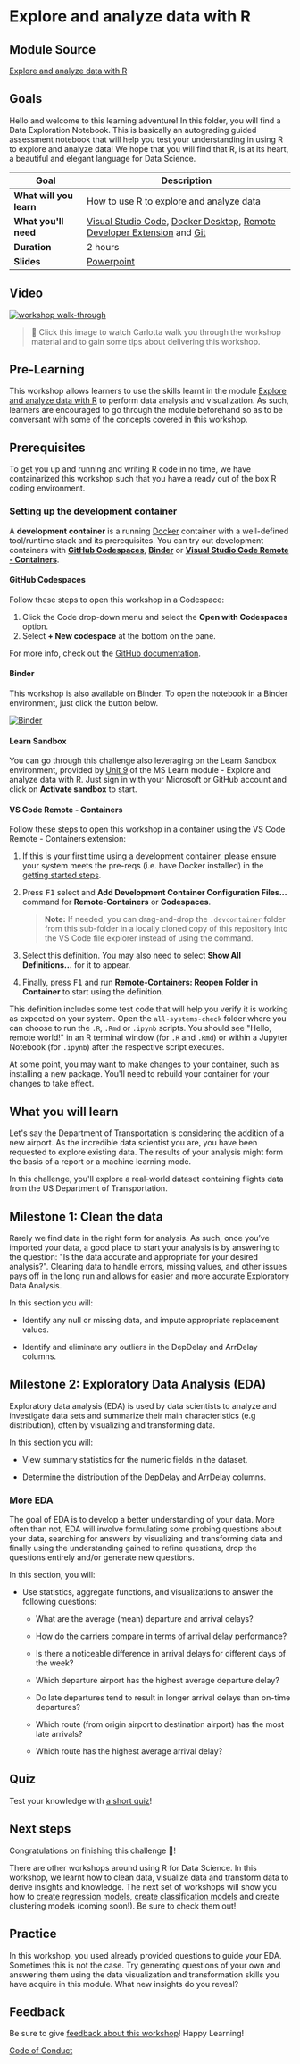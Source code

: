 # Explore and analyze data with R

## Module Source
[Explore and analyze data with R](https://docs.microsoft.com/en-us/learn/modules/explore-analyze-data-with-r/?WT.mc_id=academic-59300-cacaste)

## Goals

Hello and welcome to this learning adventure! In this folder, you will find a Data Exploration Notebook. This is basically an autograding guided assessment notebook that will help you test your understanding in using R to explore and analyze data! We hope that you will find that R, is at its heart, a beautiful and elegant language for Data Science.

| **Goal**                      | Description                                    |
| ----------------------------- | -----------------------------------------------|
| **What will you learn**       | How to use R to explore and analyze data           |
| **What you'll need**          | [Visual Studio Code](https://code.visualstudio.com?WT.mc_id=academic-59300-cacaste), [Docker Desktop](https://www.docker.com/products/docker-desktop), [Remote Developer Extension](https://aka.ms/vscode-remote/download/extension) and [Git](https://git-scm.com/downloads) |
| **Duration**                  | 2 hours                                      |
| **Slides**                    | [Powerpoint](./slides.pptx)                                |

## Video

[![workshop walk-through](./images/promo.png)](https://youtu.be/VrVHaxarniY "workshop walk-through")
> 🎥 Click this image to watch Carlotta walk you through the workshop material and to gain some tips about delivering this workshop.

## Pre-Learning

This workshop allows learners to use the skills learnt in the module [Explore and analyze data with R](https://docs.microsoft.com/en-us/learn/modules/explore-analyze-data-with-r/?WT.mc_id=academic-59300-cacaste) to perform data analysis and visualization. As such, learners are encouraged to go through the module beforehand so as to be conversant with some of the concepts covered in this workshop.

## Prerequisites

To get you up and running and writing R code in no time, we have containarized this workshop such that you have a ready out of the box R coding environment.

### Setting up the development container

A **development container** is a running [Docker](https://www.docker.com) container with a well-defined tool/runtime stack and its prerequisites. You can try out development containers with **[GitHub Codespaces](https://github.com/features/codespaces)**, **[Binder](https://mybinder.org/)** or **[Visual Studio Code Remote - Containers](https://aka.ms/vscode-remote/containers)**.

#### GitHub Codespaces
Follow these steps to open this workshop in a Codespace:
1. Click the Code drop-down menu and select the **Open with Codespaces** option.
2. Select **+ New codespace** at the bottom on the pane.

For more info, check out the [GitHub documentation](https://docs.github.com/en/free-pro-team@latest/github/developing-online-with-codespaces/creating-a-codespace#creating-a-codespace).

#### Binder
This workshop is also available on Binder. To open the notebook in a Binder environment, just click the button below.

[![Binder](https://mybinder.org/badge_logo.svg)](https://mybinder.org/v2/gh/carlotta94c/workshop-library/workshop-binding?labpath=%2Ffull%2Fexplore-analyze-data-with-R%2Fsolution%2Fchallenge-Data_Exploration.ipynb)

#### Learn Sandbox
You can go through this challenge also leveraging on the Learn Sandbox environment, provided by [Unit 9](https://docs.microsoft.com/en-us/learn/modules/explore-analyze-data-with-r/9-challenge-data-exploration) of the MS Learn module -  Explore and analyze data with R. Just sign in with your Microsoft or GitHub account and click on **Activate sandbox** to start.

#### VS Code Remote - Containers
Follow these steps to open this workshop in a container using the VS Code Remote - Containers extension:

1. If this is your first time using a development container, please ensure your system meets the pre-reqs (i.e. have Docker installed) in the [getting started steps](https://aka.ms/vscode-remote/containers/getting-started).

2. Press <kbd>F1</kbd> select and **Add Development Container Configuration Files...** command for **Remote-Containers** or **Codespaces**.

   > **Note:** If needed, you can drag-and-drop the `.devcontainer` folder from this sub-folder in a locally cloned copy of this repository into the VS Code file explorer instead of using the command.

3. Select this definition. You may also need to select **Show All Definitions...** for it to appear.

4. Finally, press <kbd>F1</kbd> and run **Remote-Containers: Reopen Folder in Container** to start using the definition.

This definition includes some test code that will help you verify it is working as expected on your system. Open the `all-systems-check` folder where you can choose to run the `.R`, `.Rmd` or `.ipynb` scripts. You should see "Hello, remote world!" in an R terminal window (for `.R` and `.Rmd`) or within a Jupyter Notebook (for `.ipynb`) after the respective script executes.

At some point, you may want to make changes to your container, such as installing a new package. You'll need to rebuild your container for your changes to take effect. 

## What you will learn

Let's say the Department of Transportation is considering the addition of a new airport. As the incredible data scientist you are, you have been requested to explore existing data. The results of your analysis might form the basis of a report or a machine learning mode.

In this challenge, you'll explore a real-world dataset containing flights data from the US Department of Transportation.

## Milestone 1: Clean the data

Rarely we find data in the right form for analysis. As such, once you’ve imported your data, a good place to start your analysis is by answering to the question: "Is the data accurate and appropriate for your desired analysis?". Cleaning data to handle errors, missing values, and other issues pays off in the long run and allows for easier and more accurate Exploratory Data Analysis.

In this section you will:

- Identify any null or missing data, and impute appropriate replacement values.

- Identify and eliminate any outliers in the DepDelay and ArrDelay columns.

## Milestone 2: Exploratory Data Analysis (EDA)

Exploratory data analysis (EDA) is used by data scientists to analyze and investigate data sets and summarize their main characteristics (e.g distribution), often by visualizing and transforming data. 


In this section you will:

- View summary statistics for the numeric fields in the dataset.

- Determine the distribution of the DepDelay and ArrDelay columns.


### More EDA

The goal of EDA is to develop a better understanding of your data. More often than not, EDA will involve formulating some probing questions about your data, searching for answers by visualizing and transforming data and finally using the understanding gained to refine questions, drop the questions entirely and/or generate new questions.

In this section, you will:

- Use statistics, aggregate functions, and visualizations to answer the following questions:

    - What are the average (mean) departure and arrival delays?

    - How do the carriers compare in terms of arrival delay performance?

    - Is there a noticeable difference in arrival delays for different days of the week?

    - Which departure airport has the highest average departure delay?

    - Do late departures tend to result in longer arrival delays than on-time departures?

    - Which route (from origin airport to destination airport) has the most late arrivals?

    - Which route has the highest average arrival delay?

## Quiz

Test your knowledge with [a short quiz](https://docs.microsoft.com/en-us/learn/modules/explore-analyze-data-with-r/8-knowledge-check)!

## Next steps

Congratulations on finishing this challenge 🏅!

There are other workshops around using R for Data Science. In this workshop, we learnt how to clean data, visualize data and transform data to derive insights and knowledge. The next set of workshops will show you how to [create regression models](../intro-regression-R-tidymodels), [create classification models](../intro-classification-R-tidymodels) and create clustering models (coming soon!). Be sure to check them out!

## Practice

In this workshop, you used already provided questions to guide your EDA. Sometimes this is not the case. Try generating questions of your own and answering them using the data visualization and transformation skills you have acquire in this module. What new insights do you reveal?


## Feedback

Be sure to give [feedback about this workshop](https://forms.office.com/r/MdhJWMZthR)! Happy Learning!

[Code of Conduct](../../CODE_OF_CONDUCT.md)

